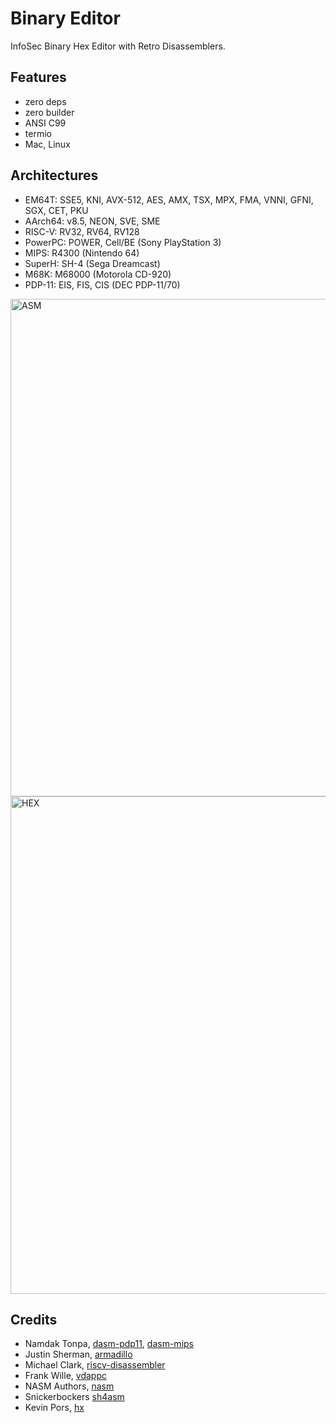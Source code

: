 Binary Editor
=============

InfoSec Binary Hex Editor with Retro Disassemblers.

Features
--------

* zero deps
* zero builder
* ANSI C99
* termio
* Mac, Linux

Architectures
-------------

* EM64T: SSE5, KNI, AVX-512, AES, AMX, TSX, MPX, FMA, VNNI, GFNI, SGX, CET, PKU
* AArch64: v8.5, NEON, SVE, SME
* RISC-V: RV32, RV64, RV128
* PowerPC: POWER, Cell/BE (Sony PlayStation 3)
* MIPS: R4300 (Nintendo 64)
* SuperH: SH-4 (Sega Dreamcast)
* M68K: M68000 (Motorola CD-920)
* PDP-11: EIS, FIS, CIS (DEC PDP-11/70)

<img width="796" alt="ASM" src="https://user-images.githubusercontent.com/144776/172079654-9380b592-ff6d-4f51-b0b4-9837ddc376ab.png">
<img width="796" alt="HEX" src="https://user-images.githubusercontent.com/144776/172079707-34d042b1-c2a8-49ed-88b0-3e21d7569106.png">

Credits
-------

* Namdak Tonpa, <a href="https://github.com/asmedit/dasm-pdp11">dasm-pdp11</a>, <a href="https://github.com/asmedit/dasm-mips">dasm-mips</a> 
* Justin Sherman, <a href="https://github.com/jsherman212/armadillo">armadillo</a>
* Michael Clark, <a href="https://github.com/michaeljclark/riscv-disassembler">riscv-disassembler</a>
* Frank Wille, <a href="https://github.com/BullyWiiPlaza/vdappc">vdappc</a>
* NASM Authors, <a href="https://github.com/netwide-assembler/nasm">nasm</a>
* Snickerbockers <a href="https://github.com/washingtondc-emu/sh4asm">sh4asm</a>
* Kevin Pors, <a href="https://github.com/krpors/hx">hx</a>
